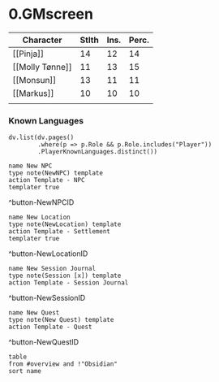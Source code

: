 
# 0.GMscreen

| Character       | Stlth | Ins. | Perc. |
| --------------- | ----- | ---- | ----- |
| [[Pinja]]       | 14    | 12   | 14    |
| [[Molly Tønne]] | 11    | 13   | 15    |
| [[Monsun]]      | 13    | 11   | 11    |
| [[Markus]]      | 10    | 10   | 10    |
|                 |       |      |       |
### Known Languages
```dataviewjs
dv.list(dv.pages()
		.where(p => p.Role && p.Role.includes("Player"))
		.PlayerKnownLanguages.distinct())
```

```button
name New NPC
type note(NewNPC) template
action Template - NPC
templater true
```
^button-NewNPCID
```button
name New Location
type note(NewLocation) template
action Template - Settlement
templater true
```
^button-NewLocationID
```button
name New Session Journal
type note(Session [x]) template
action Template - Session Journal
```
^button-NewSessionID
```button
name New Quest
type note(New Quest) template
action Template - Quest
```
^button-NewQuestID

```dataview
table 
from #overview and !"Obsidian"
sort name 
```
